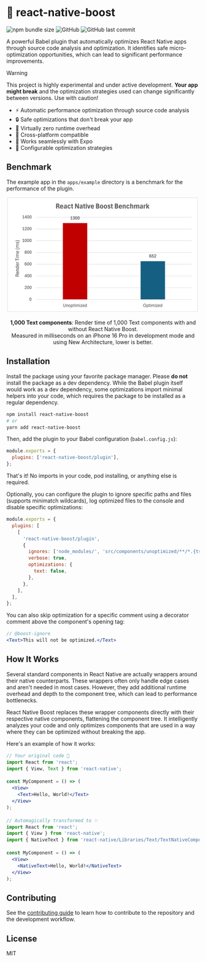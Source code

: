 # 🚀 react-native-boost

![npm bundle size](https://img.shields.io/bundlephobia/min/react-native-boost?style=flat-square) ![GitHub](https://img.shields.io/github/license/kuatsu/react-native-boost?style=flat-square) ![GitHub last commit](https://img.shields.io/github/last-commit/kuatsu/react-native-boost?style=flat-square)

A powerful Babel plugin that automatically optimizes React Native apps through source code analysis and optimization. It identifies safe micro-optimization opportunities, which can lead to significant performance improvements.

> [!WARNING]
> This project is highly experimental and under active development. **Your app might break** and the optimization strategies used can change significantly between versions. Use with caution!

- ⚡ Automatic performance optimization through source code analysis
- 🔒 Safe optimizations that don't break your app
- 🎯 Virtually zero runtime overhead
- 📱 Cross-platform compatible
- 🧪 Works seamlessly with Expo
- 🎨 Configurable optimization strategies

## Benchmark

The example app in the `apps/example` directory is a benchmark for the performance of the plugin.

<div align="center">
  <img src="./packages/react-native-boost/img/benchmark.png" width="500" />
  <p>
    <b>1,000 Text components</b>: Render time of 1,000 Text components with and without React Native Boost.<br/>
    Measured in milliseconds on an iPhone 16 Pro in development mode and using New Architecture, lower is better.
  </p>
</div>

## Installation

Install the package using your favorite package manager. Please **do not** install the package as a dev dependency. While the Babel plugin itself would work as a dev dependency, some optimizations import minimal helpers into your code, which requires the package to be installed as a regular dependency.

```sh
npm install react-native-boost
# or
yarn add react-native-boost
```

Then, add the plugin to your Babel configuration (`babel.config.js`):

```js
module.exports = {
  plugins: ['react-native-boost/plugin'],
};
```

That's it! No imports in your code, pod installing, or anything else is required.

Optionally, you can configure the plugin to ignore specific paths and files (supports minimatch wildcards), log optimized files to the console and disable specific optimizations:

```js
module.exports = {
  plugins: [
    [
      'react-native-boost/plugin',
      {
        ignores: ['node_modules/', 'src/components/unoptimized/**/*.{tsx,jsx}']
        verbose: true,
        optimizations: {
          text: false,
        },
      },
    ],
  ],
};
```

You can also skip optimization for a specific comment using a decorator comment above the component's opening tag:

```jsx
// @boost-ignore
<Text>This will not be optimized.</Text>
```

## How It Works

Several standard components in React Native are actually wrappers around their native counterparts. These wrappers often only handle edge cases and aren't needed in most cases. However, they add additional runtime overhead and depth to the component tree, which can lead to performance bottlenecks.

React Native Boost replaces these wrapper components directly with their respective native components, flattening the component tree. It intelligently analyzes your code and only optimizes components that are used in a way where they can be optimized without breaking the app.

Here's an example of how it works:

```jsx
// Your original code 🐌
import React from 'react';
import { View, Text } from 'react-native';

const MyComponent = () => (
  <View>
    <Text>Hello, World!</Text>
  </View>
);

// Automagically transformed to ✨
import React from 'react';
import { View } from 'react-native';
import { NativeText } from 'react-native/Libraries/Text/TextNativeComponent';

const MyComponent = () => (
  <View>
    <NativeText>Hello, World!</NativeText>
  </View>
);
```

## Contributing

See the [contributing guide](CONTRIBUTING.md) to learn how to contribute to the repository and the development workflow.

## License

MIT
